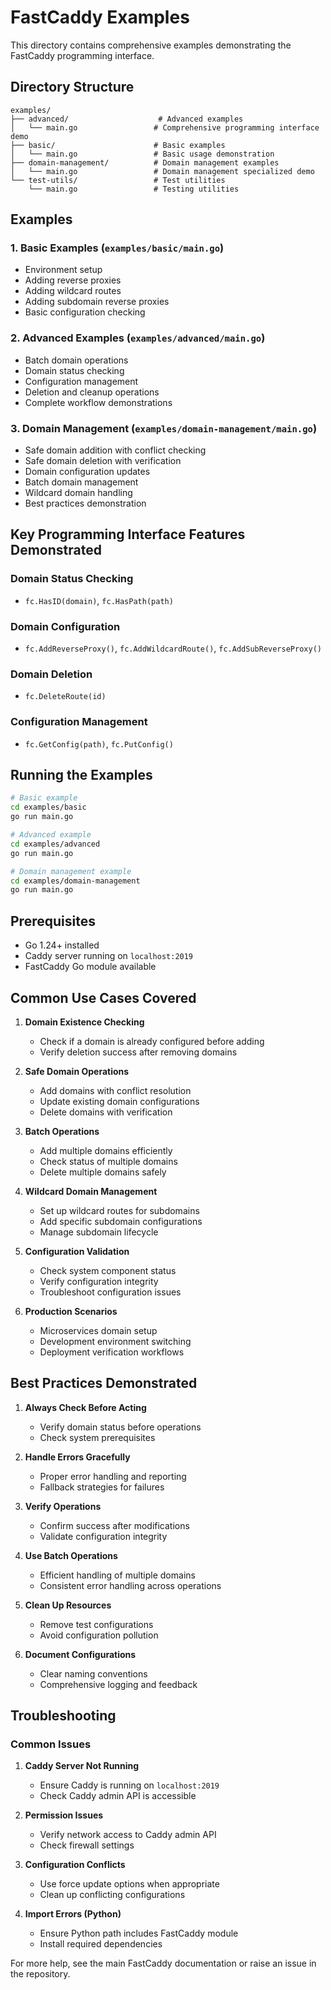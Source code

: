 # FastCaddy Examples

This directory contains comprehensive examples demonstrating the FastCaddy programming interface.

## Directory Structure

```
examples/
├── advanced/                    # Advanced examples
│   └── main.go                 # Comprehensive programming interface demo
├── basic/                      # Basic examples
│   └── main.go                 # Basic usage demonstration
├── domain-management/          # Domain management examples
│   └── main.go                 # Domain management specialized demo
└── test-utils/                 # Test utilities
    └── main.go                 # Testing utilities
```

## Examples

### 1. Basic Examples (`examples/basic/main.go`)
- Environment setup
- Adding reverse proxies
- Adding wildcard routes
- Adding subdomain reverse proxies
- Basic configuration checking

### 2. Advanced Examples (`examples/advanced/main.go`)
- Batch domain operations
- Domain status checking
- Configuration management
- Deletion and cleanup operations
- Complete workflow demonstrations

### 3. Domain Management (`examples/domain-management/main.go`)
- Safe domain addition with conflict checking
- Safe domain deletion with verification
- Domain configuration updates
- Batch domain management
- Wildcard domain handling
- Best practices demonstration

## Key Programming Interface Features Demonstrated

### Domain Status Checking
- `fc.HasID(domain)`, `fc.HasPath(path)`

### Domain Configuration
- `fc.AddReverseProxy()`, `fc.AddWildcardRoute()`, `fc.AddSubReverseProxy()`

### Domain Deletion
- `fc.DeleteRoute(id)`

### Configuration Management
- `fc.GetConfig(path)`, `fc.PutConfig()`

## Running the Examples

```bash
# Basic example
cd examples/basic
go run main.go

# Advanced example
cd examples/advanced
go run main.go

# Domain management example
cd examples/domain-management
go run main.go
```

## Prerequisites

- Go 1.24+ installed
- Caddy server running on `localhost:2019`
- FastCaddy Go module available

## Common Use Cases Covered

1. **Domain Existence Checking**
   - Check if a domain is already configured before adding
   - Verify deletion success after removing domains

2. **Safe Domain Operations**
   - Add domains with conflict resolution
   - Update existing domain configurations
   - Delete domains with verification

3. **Batch Operations**
   - Add multiple domains efficiently
   - Check status of multiple domains
   - Delete multiple domains safely

4. **Wildcard Domain Management**
   - Set up wildcard routes for subdomains
   - Add specific subdomain configurations
   - Manage subdomain lifecycle

5. **Configuration Validation**
   - Check system component status
   - Verify configuration integrity
   - Troubleshoot configuration issues

6. **Production Scenarios**
   - Microservices domain setup
   - Development environment switching
   - Deployment verification workflows

## Best Practices Demonstrated

1. **Always Check Before Acting**
   - Verify domain status before operations
   - Check system prerequisites

2. **Handle Errors Gracefully**
   - Proper error handling and reporting
   - Fallback strategies for failures

3. **Verify Operations**
   - Confirm success after modifications
   - Validate configuration integrity

4. **Use Batch Operations**
   - Efficient handling of multiple domains
   - Consistent error handling across operations

5. **Clean Up Resources**
   - Remove test configurations
   - Avoid configuration pollution

6. **Document Configurations**
   - Clear naming conventions
   - Comprehensive logging and feedback

## Troubleshooting

### Common Issues

1. **Caddy Server Not Running**
   - Ensure Caddy is running on `localhost:2019`
   - Check Caddy admin API is accessible

2. **Permission Issues**
   - Verify network access to Caddy admin API
   - Check firewall settings

3. **Configuration Conflicts**
   - Use force update options when appropriate
   - Clean up conflicting configurations

4. **Import Errors (Python)**
   - Ensure Python path includes FastCaddy module
   - Install required dependencies

For more help, see the main FastCaddy documentation or raise an issue in the repository.